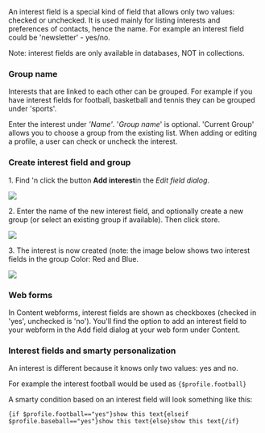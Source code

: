 An interest field is a special kind of field that allows only two
values: checked or unchecked. It is used mainly for listing interests
and preferences of contacts, hence the name. For example an interest
field could be 'newsletter' - yes/no.

Note: interest fields are only available in databases, NOT in
collections.

### Group name

Interests that are linked to each other can be grouped. For example if
you have interest fields for football, basketball and tennis they can be
grouped under 'sports'.

Enter the interest under *'Name'*. '*Group name*' is optional. 'Current
Group' allows you to choose a group from the existing list. When adding
or editing a profile, a user can check or uncheck the interest.

### Create interest field and group

​1. Find 'n click the button **Add interest**in the *Edit field dialog*.

![](Documentation/database-fields-create-interest.png)

​2. Enter the name of the new interest field, and optionally create a
new group (or select an existing group if available). Then click store.

![](Documentation/database-fields-make-interest.png)

​3. The interest is now created (note: the image below shows two
interest fields in the group Color: Red and Blue.

![](Documentation/database-fields-list-interest.png)

### Web forms

In Content webforms, interest fields are shown as checkboxes (checked in
'yes', unchecked is 'no'). You'll find the option to add an interest
field to your webform in the Add field dialog at your web form under
Content.

### Interest fields and smarty personalization

An interest is different because it knows only two values: yes and no.

For example the interest football would be used as `{$profile.football}`

A smarty condition based on an interest field will look something like
this:

`{if $profile.football=="yes"}show this text{elseif $profile.baseball=="yes"}show this text{else}show this text{/if}`
